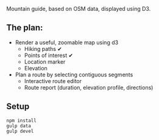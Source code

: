 Mountain guide, based on OSM data, displayed using D3.

## The plan:

* Render a useful, zoomable map using d3
  * Hiking paths ✔
  * Points of interest ✔
  * Location marker
  * Elevation
* Plan a route by selecting contiguous segments
  * Interactive route editor
  * Route report (duration, elevation profile, directions)

## Setup

```shell
npm install
gulp data
gulp devel
```
